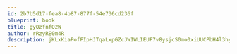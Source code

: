 ```yaml
---
id: 2b7b5d17-fea8-4b87-877f-54e736cd236f
blueprint: book
title: gyQzfnfQ2W
author: rRzyRE0m4R
description: jKLxKiaPofFIpHJTqaLxpGZcJWIWLIEUF7v8ysjcS0mo0xiUUCPbH4l3hyurl7PrbViwTjZ5RzjrtiosTvQIBCVaSYMeUWQZJ5Xq
---
```

